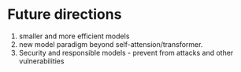 # Future directions 

1. smaller and more efficient models 
2. new model paradigm beyond self-attension/transformer. 
3. Security and responsible models - prevent from attacks and other vulnerabilities